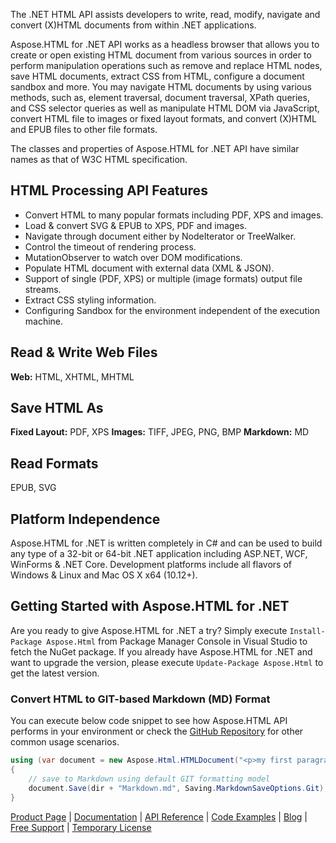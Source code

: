 The .NET HTML API assists developers to write, read, modify, navigate and convert (X)HTML documents from within .NET applications.

Aspose.HTML for .NET API works as a headless browser that allows you to create or open existing HTML document from various sources in order to perform manipulation operations such as remove and replace HTML nodes, save HTML documents, extract CSS from HTML, configure a document sandbox and more. You may navigate HTML documents by using various methods, such as, element traversal, document traversal, XPath queries, and CSS selector queries as well as manipulate HTML DOM via JavaScript, convert HTML file to images or fixed layout formats, and convert (X)HTML and EPUB files to other file formats.

The classes and properties of Aspose.HTML for .NET API have similar names as that of W3C HTML specification.

## HTML Processing API Features
-  Convert HTML to many popular formats including PDF, XPS and images.
-  Load & convert SVG & EPUB to XPS, PDF and images.
-  Navigate through document either by NodeIterator or TreeWalker.
-  Control the timeout of rendering process.
-  MutationObserver to watch over DOM modifications.
-  Populate HTML document with external data (XML & JSON).
-  Support of single (PDF, XPS) or multiple (image formats) output file streams.
-  Extract CSS styling information.
-  Configuring Sandbox for the environment independent of the execution machine.

## Read & Write Web Files
**Web:** HTML, XHTML, MHTML 

## Save HTML As
**Fixed Layout:** PDF, XPS
**Images:** TIFF, JPEG, PNG, BMP
**Markdown:** MD

## Read Formats
EPUB, SVG

## Platform Independence
Aspose.HTML for .NET is written completely in C# and can be used to build any type of a 32-bit or 64-bit .NET application including ASP.NET, WCF, WinForms & .NET Core. Development platforms include all flavors of Windows & Linux and Mac OS X x64 (10.12+).
 
## Getting Started with Aspose.HTML for .NET
Are you ready to give Aspose.HTML for .NET a try? Simply execute `Install-Package Aspose.Html` from Package Manager Console in Visual Studio to fetch the NuGet package. If you already have Aspose.HTML for .NET and want to upgrade the version, please execute `Update-Package Aspose.Html` to get the latest version. 

### Convert HTML to GIT-based Markdown (MD) Format
You can execute below code snippet to see how Aspose.HTML API performs in your environment or check the [GitHub Repository](https://github.com/aspose-html/Aspose.Html-for-.NET) for other common usage scenarios.

```csharp
using (var document = new Aspose.Html.HTMLDocument("<p>my first paragraph</p>", dir))
{
    // save to Markdown using default GIT formatting model
    document.Save(dir + "Markdown.md", Saving.MarkdownSaveOptions.Git);
}
```
[Product Page](https://products.aspose.com/html/net) | [Documentation](https://docs.aspose.com/display/htmlnet/Home) | [API Reference](https://apireference.aspose.com/net/html) | [Code Examples](https://github.com/aspose-html/Aspose.Html-for-.NET) | [Blog](https://blog.aspose.com/category/html/) | [Free Support](https://forum.aspose.com/c/html) |  [Temporary License](https://purchase.aspose.com/temporary-license)